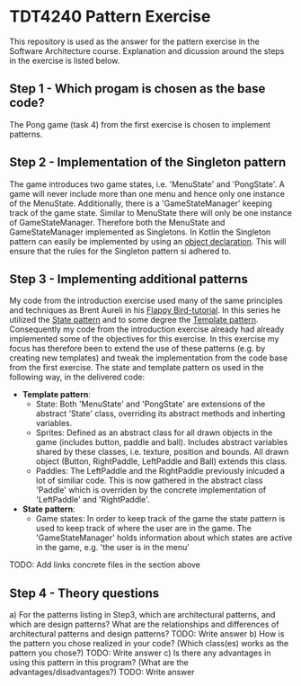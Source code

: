 # TDT4240 Pattern Exercise

This repository is used as the answer for the pattern exercise in the Software Architecture course.
Explanation and dicussion around the steps in the exercise is listed below.

## Step 1 - Which progam is chosen as the base code?
The Pong game (task 4) from the first exercise is chosen to implement patterns. 

## Step 2 - Implementation of the Singleton pattern
The game introduces two game states, i.e. 'MenuState' and 'PongState'. A game will never include more than one menu and hence only one instance of the MenuState. Additionally, there is a 'GameStateManager' keeping track of the game state. Similar to MenuState there will only be one instance of GameStateManager. Therefore both the MenuState and GameStateManager implemented as Singletons. In Kotlin the Singleton pattern can easily be implemented by using an [object declaration](https://kotlinlang.org/docs/reference/object-declarations.html#object-declarations). This will ensure that the rules for the Singleton pattern si adhered to.

## Step 3 - Implementing additional patterns
My code from the introduction exercise used many of the same principles and techniques as Brent Aureli in his [Flappy Bird-tutorial](https://www.youtube.com/watch?v=rzBVTPaUUDg). In this series he utilized the [State pattern](https://en.wikipedia.org/wiki/State_pattern) and to some degree the [Template pattern](https://en.wikipedia.org/wiki/Template_method_pattern). Consequently my code from the introduction exercise already had already implemented some of the objectives for this exercise. In this exercise my focus has therefore been to extend the use of these patterns (e.g. by creating new templates) and tweak the implementation from the code base from the first exercise.
The state and template pattern os used in the following way, in the delivered code:
- **Template pattern**:
  - State: Both 'MenuState' and 'PongState' are extensions of the abstract 'State' class, overriding its abstract methods and inherting variables.
  - Sprites: Defined as an abstract class for all drawn objects in the game (includes button, paddle and ball). Includes abstract variables shared by these classes, i.e. texture, position and bounds. All drawn object (Button, RightPaddle, LeftPaddle and Ball) extends this class.
  - Paddles: The LeftPaddle and the RightPaddle previously inlcuded a lot of similiar code. This is now gathered in the abstract class 'Paddle' which is overriden by the concrete implementation of 'LeftPaddle' and 'RightPaddle'.
- **State pattern**:
  - Game states: In order to keep track of the game the state pattern is used to keep track of where the user are in the game. The 'GameStateManager' holds information about which states are active in the game, e.g. 'the user is in the menu' 

TODO: Add links concrete files in the section above

## Step 4 - Theory questions
a) For the patterns listing in Step3, which are architectural patterns, and which are design
patterns? What are the relationships and differences of architectural patterns and design
patterns?
TODO: Write answer
b) How is the pattern you chose realized in your code? (Which class(es) works as the
pattern you chose?)
TODO: Write answer
c) Is there any advantages in using this pattern in this program? (What are the
advantages/disadvantages?)
TODO: Write answer



